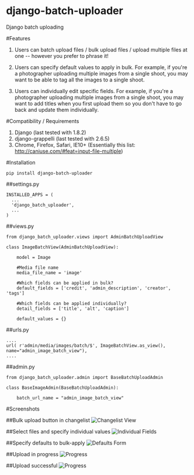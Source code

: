 # django-batch-uploader
Django batch uploading

#Features

1. Users can batch upload files / bulk upload files / upload 
multiple files at one -- however you prefer to phrase it!

2. Users can specify default values to apply in bulk. For example, if 
you're a photographer uploading multiple images from a single shoot, you may
want to be able to tag all the images to a single shoot.

3. Users can individually edit specific fields. For example, if 
you're a photographer uploading multiple images from a single shoot, 
you may want to add titles when you first upload them so you don't 
have to go back and update them individually.

#Compatibility / Requirements

1. Django (last tested with 1.8.2)
2. django-grappelli (last tested with 2.6.5)
3. Chrome, Firefox, Safari, IE10+ (Essentially this list: http://caniuse.com/#feat=input-file-multiple)

#Installation

    pip install django-batch-uploader

##settings.py

    INSTALLED_APPS = (
      ...  
      'django_batch_uploader',    
      ...
    )

##views.py

    from django_batch_uploader.views import AdminBatchUploadView

    class ImageBatchView(AdminBatchUploadView):      
      
        model = Image

        #Media file name
        media_file_name = 'image'
        
        #Which fields can be applied in bulk?
        default_fields = ['credit', 'admin_description', 'creator', 'tags']

        #Which fields can be applied individually?
        detail_fields = ['title', 'alt', 'caption']

        default_values = {}
    

##urls.py
  
    ....
    url( r'admin/media/images/batch/$', ImageBatchView.as_view(), name="admin_image_batch_view"),     
    ....


##admin.py
  
    from django_batch_uploader.admin import BaseBatchUploadAdmin

    class BaseImageAdmin(BaseBatchUploadAdmin):

        batch_url_name = "admin_image_batch_view"

#Screenshots

##Bulk upload button in changelist
![Changelist View](https://raw.github.com/ninapavlich/django-batch-uploader/master/docs/screenshots/changelist_view.png)        

##Select files and specify individual values
![Individual Fields](https://raw.github.com/ninapavlich/django-batch-uploader/master/docs/screenshots/specify_individual_fields.png)        

##Specify defaults to bulk-apply
![Defaults Form](https://raw.github.com/ninapavlich/django-batch-uploader/master/docs/screenshots/specify_bulk_defaults.png)        

##Upload in progress
![Progress](https://raw.github.com/ninapavlich/django-batch-uploader/master/docs/screenshots/see_progress.png)        

##Upload successful
![Progress](https://raw.github.com/ninapavlich/django-batch-uploader/master/docs/screenshots/results.png)        
